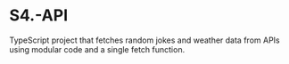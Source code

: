 # S4.-API
TypeScript project that fetches random jokes and weather data from APIs using modular code and a single fetch function.
